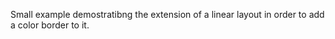 Small example demostratibng the extension of a linear layout in order to
add a color border to it. 
